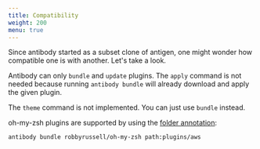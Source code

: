 ```yaml
---
title: Compatibility
weight: 200
menu: true
---
```


Since antibody started as a subset clone of antigen, one might wonder
how compatible one is with another. Let's take a look.

Antibody can only `bundle` and `update` plugins. The `apply` command is not
needed because running `antibody bundle` will already download and apply the
given plugin.

The `theme` command is not implemented. You can just use `bundle` instead.

oh-my-zsh plugins are supported by using the [folder annotation](#options.sub_folders):

```sh
antibody bundle robbyrussell/oh-my-zsh path:plugins/aws
```
